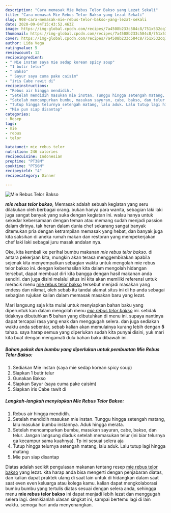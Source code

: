 ```yaml
---
description: "Cara memasak Mie Rebus Telor Bakso yang Lezat Sekali"
title: "Cara memasak Mie Rebus Telor Bakso yang Lezat Sekali"
slug: 908-cara-memasak-mie-rebus-telor-bakso-yang-lezat-sekali
date: 2020-09-04T15:43:52.463Z
image: https://img-global.cpcdn.com/recipes/7a4508b233c584c8/751x532cq70/mie-rebus-telor-bakso-foto-resep-utama.jpg
thumbnail: https://img-global.cpcdn.com/recipes/7a4508b233c584c8/751x532cq70/mie-rebus-telor-bakso-foto-resep-utama.jpg
cover: https://img-global.cpcdn.com/recipes/7a4508b233c584c8/751x532cq70/mie-rebus-telor-bakso-foto-resep-utama.jpg
author: Lida Vega
ratingvalue: 5
reviewcount: 12
recipeingredient:
- " Mie instan saya mie sedap korean spicy soup"
- "1 butir telur"
- " Bakso"
- " Sayur saya cuma pake caisim"
- "iris Cabe rawit di"
recipeinstructions:
- "Rebus air hingga mendidih."
- "Setelah mendidih masukan mie instan. Tunggu hingga setengah matang, lalu masukan bumbu instannya. Aduk hingga merata."
- "Setelah mencampurkan bumbu, masukan sayuran, cabe, bakso, dan telur. Jangan langsung diaduk setelah memasukan telur (ini biar telurnya ga kecampur sama kuahnya). Tp ini sesuai selera aja"
- "Tutup hingga telurnya setengah matang, lalu aduk. Lalu tutup lagi hingga matang"
- "Mie pun siap disantap"
categories:
- Resep
tags:
- mie
- rebus
- telor

katakunci: mie rebus telor 
nutrition: 246 calories
recipecuisine: Indonesian
preptime: "PT38M"
cooktime: "PT56M"
recipeyield: "4"
recipecategory: Dinner

---
```



![Mie Rebus Telor Bakso](https://img-global.cpcdn.com/recipes/7a4508b233c584c8/751x532cq70/mie-rebus-telor-bakso-foto-resep-utama.jpg)

<b><i>mie rebus telor bakso</i></b>, Memasak adalah sebuah kegiatan yang seru dilakukan oleh berbagai orang. bukan hanya para wanita, sebagian laki laki juga sangat banyak yang suka dengan kegiatan ini. walau hanya untuk sekedar kebersamaan dengan teman atau memang sudah menjadi passion dalam dirinya. tak heran dalam dunia chef sekarang sangat banyak ditemukan pria dengan ketrampilan memasak yang hebat, dan banyak juga kita saksikan di aneka rumah makan dan restoran yang mempekerjakan chef laki laki sebagai juru masak andalan nya.



Oke, kita kembali ke perihal bumbu makanan <i>mie rebus telor bakso</i>. di antara pekerjaan kita, mungkin akan terasa menggembirakan apabila sejenak kita menyempatkan sebagian waktu untuk mengolah mie rebus telor bakso ini. dengan keberhasilan kita dalam mengolah hidangan tersebut, dapat membuat diri kita bangga dengan hasil makanan anda sendiri. dan juga disini melalui situs ini kita akan memiliki referensi untuk meracik menu <u>mie rebus telor bakso</u> tersebut menjadi masakan yang endess dan nikmat, oleh sebab itu tandai alamat situs ini di hp anda sebagai sebagian rujukan kalian dalam memasak masakan baru yang lezat.


Mari langsung saja kita mulai untuk menyiapkan bahan baku yang diperuntuk kan dalam mengolah menu <u><i>mie rebus telor bakso</i></u> ini. setidak tidaknya dibutuhkan <b>5</b> bahan yang dibutuhkan di menu ini. supaya nantinya dapat tercapai rasa yang enak dan menggugah selera. dan juga sediakan waktu anda sebentar, sebab kalian akan memulainya kurang lebih dengan <b>5</b> tahap. saya harap semua yang diperlukan sudah kita punyai disini, yuk mari kita buat dengan mengamati dulu bahan baku dibawah ini.

<!--inarticleads1-->

##### Bahan pokok dan bumbu yang diperlukan untuk pembuatan Mie Rebus Telor Bakso:

1. Sediakan  Mie instan (saya mie sedap korean spicy soup)
1. Siapkan 1 butir telur
1. Gunakan  Bakso
1. Siapkan  Sayur (saya cuma pake caisim)
1. Siapkan iris Cabe rawit di




<!--inarticleads2-->

##### Langkah-langkah menyiapkan Mie Rebus Telor Bakso:

1. Rebus air hingga mendidih.
1. Setelah mendidih masukan mie instan. Tunggu hingga setengah matang, lalu masukan bumbu instannya. Aduk hingga merata.
1. Setelah mencampurkan bumbu, masukan sayuran, cabe, bakso, dan telur. Jangan langsung diaduk setelah memasukan telur (ini biar telurnya ga kecampur sama kuahnya). Tp ini sesuai selera aja
1. Tutup hingga telurnya setengah matang, lalu aduk. Lalu tutup lagi hingga matang
1. Mie pun siap disantap




Diatas adalah sedikit pengulasan makanan tentang resep <u>mie rebus telor bakso</u> yang lezat. kita harap anda bisa mengerti dengan penjabaran diatas, dan kalian dapat praktek ulang di saat lain untuk di hidangkan dalam saat saat even even keluarga atau kolega kamu. kalian dapat mengkolaborasi bumbu bumbu yang tertulis diatas sesuai dengan selera anda, sehingga menu <b>mie rebus telor bakso</b> ini dapat menjadi lebih lezat dan menggugah selera lagi. demikianlah ulasan singkat ini, sampai bertemu lagi di lain waktu. semoga hari anda menyenangkan.
